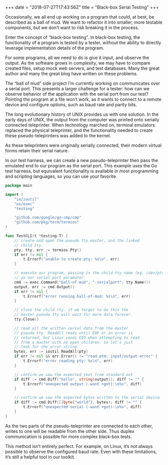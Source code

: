 +++
date = "2018-07-27T17:43:56Z"
title = "Black-box Serial Testing"
+++

Occasionally, we all end up working on a program that could, at best, be
described as a ball of mud. We want to refactor it into smaller, more testable
components, but we don’t want to risk breaking it in the process.

Enter the concept of “black-box testing”. In black-box testing, the
functionality of a program is tested by a tester, without the ability to
directly leverage implementation details of the program.

For some programs, all we need to do is give it input, and observe the output.
As the software grows in complexity, we may have to compare created files,
setup mock web servers, and test databases. Many the great author and many the
great blog have written on these problems.

The “ball of mud” side project I’m currently working on communicates over
a serial port. This presents a larger challenge for a tester: how can we
observe behavior of the application with the serial port from our test?
Pointing the program at a file won’t work, as it wants to connect to a remote
device and configure options, such as baud rate and parity bits.

The long evolutionary history of UNIX provides us with one solution. In the
early days of UNIX, the output from the computer was printed onto serially
connected teleprinter. When technology marched on, terminal emulators replaced
the physical teleprinter, and the functionality needed to create these
pseudo-teleprinters was added to the kernel.

As these teleprinters were originally serially connected, their modern virtual
forms retain their serial nature. 

In our test harness, we can create a new pseudo-teleprinter then pass the
emulated end to our program as the serial port. This example uses the Go test
harness, but equivalent functionality is available in most programming and
scripting languages, so you can use your favorite.

```go
package main

import (
	"io/ioutil"
	"os/exec"
	"testing"

	"github.com/google/go-cmp/cmp"
	"github.com/pkg/term/termios"
)

func TestCLI(t *testing.T) {
	// create and open the pseudo tty master, and the linked
	// child tty.
	pty, tty, err := termios.Pty()
	if err != nil {
		t.Errorf("unable to create pty: %s\n", err)
	}

	// execute our program, passing in the child tty name (eg, /dev/pts/1)
	// as our serial port paramater.
	cmd := exec.Command("ball-of-mud", "-serialport", tty.Name())
	output, err := cmd.Output()
	if err != nil {
		t.Errorf("error running ball-of-mud: %s\n", err)
	}

	// close the child tty. if we forget to do this the
	// master pseudo tty will wait for more data forever.
	tty.Close()

	// read all the written serial data from the master
	// pseudo tty. ReadAll reads until EOF or an error is
	// returned, but Linux sends EIO when attempting to read
	// from a master with no open children. So let's just
	// look for the error string.
	bytes, err := ioutil.ReadAll(pty)
	if err != nil && err.Error() != "read ptm: input/output error" {
		t.Errorf("error reading pty: %s\n", err)
	}

	// confirm we saw the expected text from standard out
	if diff := cmd.Diff("hello", string(output)); diff != "" {
		t.Errorf("unexpected output (-want +got):\n%s", diff)
	}

	// confirm we saw the expected bytes written to the serial device
	if diff := cmd.Diff([]byte{"world"}, bytes); diff != "" {
		t.Errorf("unexpected serial (-want +got):\n%s", diff)
	}
}

```

As the two parts of the pseudo-teleprinter are connected to each other, writes
to one will be readable from the other side. Thus duplex communication is
possible for more complex black-box tests.

This method isn’t entirely perfect. For example, on Linux, it’s not always
possible to observe the configured baud rate. Even with these limitations, it’s
still a helpful tool in our toolkit.

